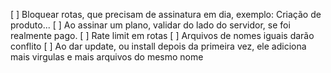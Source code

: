 [ ] Bloquear rotas, que precisam de assinatura em dia, exemplo: Criação de produto...
[ ] Ao assinar um plano, validar do lado do servidor, se foi realmente pago.
[ ] Rate limit em rotas
[ ] Arquivos de nomes iguais darão conflito
[ ] Ao dar update, ou install depois da primeira vez, ele adiciona mais virgulas e mais arquivos do mesmo nome